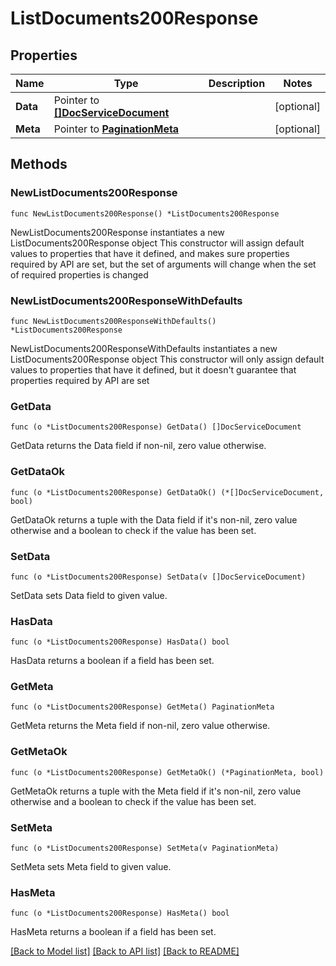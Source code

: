 # ListDocuments200Response

## Properties

Name | Type | Description | Notes
------------ | ------------- | ------------- | -------------
**Data** | Pointer to [**[]DocServiceDocument**](DocServiceDocument.md) |  | [optional] 
**Meta** | Pointer to [**PaginationMeta**](PaginationMeta.md) |  | [optional] 

## Methods

### NewListDocuments200Response

`func NewListDocuments200Response() *ListDocuments200Response`

NewListDocuments200Response instantiates a new ListDocuments200Response object
This constructor will assign default values to properties that have it defined,
and makes sure properties required by API are set, but the set of arguments
will change when the set of required properties is changed

### NewListDocuments200ResponseWithDefaults

`func NewListDocuments200ResponseWithDefaults() *ListDocuments200Response`

NewListDocuments200ResponseWithDefaults instantiates a new ListDocuments200Response object
This constructor will only assign default values to properties that have it defined,
but it doesn't guarantee that properties required by API are set

### GetData

`func (o *ListDocuments200Response) GetData() []DocServiceDocument`

GetData returns the Data field if non-nil, zero value otherwise.

### GetDataOk

`func (o *ListDocuments200Response) GetDataOk() (*[]DocServiceDocument, bool)`

GetDataOk returns a tuple with the Data field if it's non-nil, zero value otherwise
and a boolean to check if the value has been set.

### SetData

`func (o *ListDocuments200Response) SetData(v []DocServiceDocument)`

SetData sets Data field to given value.

### HasData

`func (o *ListDocuments200Response) HasData() bool`

HasData returns a boolean if a field has been set.

### GetMeta

`func (o *ListDocuments200Response) GetMeta() PaginationMeta`

GetMeta returns the Meta field if non-nil, zero value otherwise.

### GetMetaOk

`func (o *ListDocuments200Response) GetMetaOk() (*PaginationMeta, bool)`

GetMetaOk returns a tuple with the Meta field if it's non-nil, zero value otherwise
and a boolean to check if the value has been set.

### SetMeta

`func (o *ListDocuments200Response) SetMeta(v PaginationMeta)`

SetMeta sets Meta field to given value.

### HasMeta

`func (o *ListDocuments200Response) HasMeta() bool`

HasMeta returns a boolean if a field has been set.


[[Back to Model list]](../README.md#documentation-for-models) [[Back to API list]](../README.md#documentation-for-api-endpoints) [[Back to README]](../README.md)



